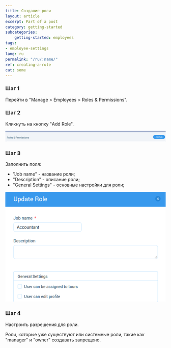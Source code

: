 ```yaml
---
title: Создание роли
layout: article
excerpt: Part of a post
category: getting-started
subcategories:
    getting-started: employees
tags:
- employee-settings
lang: ru
permalink: "/ru/:name/"
ref: creating-a-role
cat: some
---
```


### **Шаг 1**

Перейти в "Manage > Employees > Roles & Permissions".

### **Шаг 2**

Кликнуть на кнопку "Add Role".

![Creating_a_role1](/assets/images/creating_a_role1.png)

### **Шаг 3**

Заполнить поля:
- "Job name" - название роли;
- "Description" - описание роли;
- "General Settings" - основные настройки для роли;

![Creating_a_role2](/assets/images/creating_a_role2.png)

### **Шаг 4**

Настроить разрешения для роли.

Роли, которые уже существуют или системные роли, такие как "manager" и "owner" создавать запрещено.